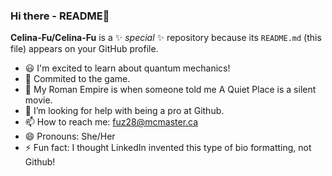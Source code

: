 ### Hi there - README👋


**Celina-Fu/Celina-Fu** is a ✨ _special_ ✨ repository because its `README.md` (this file) appears on your GitHub profile.


- 😃 I'm excited to learn about quantum mechanics!
- 💯 Commited to the game.
- 💬 My Roman Empire is when someone told me A Quiet Place is a silent movie.
- 🤔 I’m looking for help with being a pro at Github.
- 📫 How to reach me: fuz28@mcmaster.ca
- 😄 Pronouns: She/Her
- ⚡ Fun fact: I thought LinkedIn invented this type of bio formatting, not Github!

